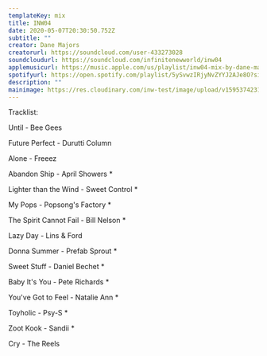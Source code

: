 ```yaml
---
templateKey: mix
title: INW04
date: 2020-05-07T20:30:50.752Z
subtitle: ""
creator: Dane Majors
creatorurl: https://soundcloud.com/user-433273028
soundcloudurl: https://soundcloud.com/infinitenewworld/inw04
applemusicurl: https://music.apple.com/us/playlist/inw04-mix-by-dane-majors/pl.u-KRjGuZ2q5vp
spotifyurl: https://open.spotify.com/playlist/5ySvwzIRjyNvZYYJ2AJe8O?si=OouTz__TTZW5-utFEXdorA
description: ""
mainimage: https://res.cloudinary.com/inw-test/image/upload/v1595374231/inw-test-site/5f177a97d4fc29516934edaa.png
---
```

Tracklist:

Until - Bee Gees

Future Perfect - Durutti Column

Alone - Freeez

Abandon Ship - April Showers *

Lighter than the Wind - Sweet Control *

My Pops - Popsong's Factory *

The Spirit Cannot Fail - Bill Nelson *

Lazy Day - Lins & Ford

Donna Summer - Prefab Sprout *

Sweet Stuff - Daniel Bechet *

Baby It's You - Pete Richards *

You've Got to Feel - Natalie Ann *

Toyholic - Psy-S *

Zoot Kook - Sandii *

Cry - The Reels
